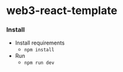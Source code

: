 # web3-react-template

### Install
- Install requirements 
    - `npm install`
- Run 
    - `npm run dev`